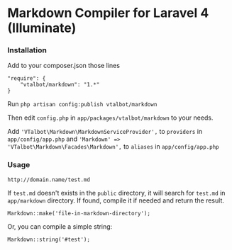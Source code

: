 # Markdown Compiler for Laravel 4 (Illuminate)

### Installation

Add to your composer.json those lines

    "require": {
        "vtalbot/markdown": "1.*"
    }

Run `php artisan config:publish vtalbot/markdown`

Then edit `config.php` in `app/packages/vtalbot/markdown` to your needs.

Add `'VTalbot\Markdown\MarkdownServiceProvider',` to `providers` in `app/config/app.php`
and `'Markdown' => 'VTalbot\Markdown\Facades\Markdown',` to `aliases` in `app/config/app.php`

### Usage

    http://domain.name/test.md

If `test.md` doesn't exists in the `public` directory, it will search for `test.md` in `app/markdown` directory.
If found, compile it if needed and return the result.

    Markdown::make('file-in-markdown-directory');

Or, you can compile a simple string:

    Markdown::string('#test');
